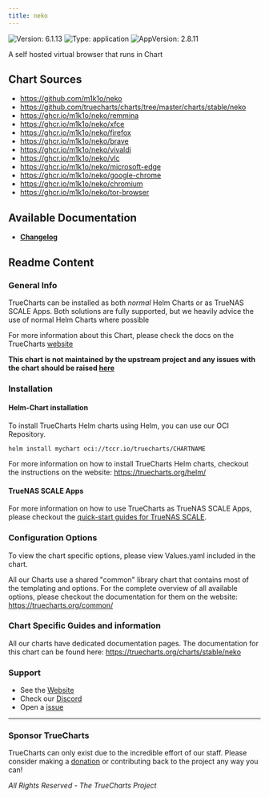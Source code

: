 ```yaml
---
title: neko
---
```


![Version: 6.1.13](https://img.shields.io/badge/Version-6.1.13-informational?style=flat-square) ![Type: application](https://img.shields.io/badge/Type-application-informational?style=flat-square) ![AppVersion: 2.8.11](https://img.shields.io/badge/AppVersion-2.8.11-informational?style=flat-square)

A self hosted virtual browser that runs in Chart

## Chart Sources

- https://github.com/m1k1o/neko
- https://github.com/truecharts/charts/tree/master/charts/stable/neko
- https://ghcr.io/m1k1o/neko/remmina
- https://ghcr.io/m1k1o/neko/xfce
- https://ghcr.io/m1k1o/neko/firefox
- https://ghcr.io/m1k1o/neko/brave
- https://ghcr.io/m1k1o/neko/vivaldi
- https://ghcr.io/m1k1o/neko/vlc
- https://ghcr.io/m1k1o/neko/microsoft-edge
- https://ghcr.io/m1k1o/neko/google-chrome
- https://ghcr.io/m1k1o/neko/chromium
- https://ghcr.io/m1k1o/neko/tor-browser

## Available Documentation

- [**Changelog**](./changelog)

## Readme Content


### General Info

TrueCharts can be installed as both _normal_ Helm Charts or as TrueNAS SCALE Apps.
Both solutions are fully supported, but we heavily advice the use of normal Helm Charts where possible

For more information about this Chart, please check the docs on the TrueCharts [website](https://truecharts.org/charts/stable/neko)

**This chart is not maintained by the upstream project and any issues with the chart should be raised [here](https://github.com/truecharts/charts/issues/new/choose)**

### Installation

#### Helm-Chart installation

To install TrueCharts Helm charts using Helm, you can use our OCI Repository.

`helm install mychart oci://tccr.io/truecharts/CHARTNAME`

For more information on how to install TrueCharts Helm charts, checkout the instructions on the website: https://truecharts.org/helm/


#### TrueNAS SCALE Apps

For more information on how to use TrueCharts as TrueNAS SCALE Apps, please checkout the [quick-start guides for TrueNAS SCALE](https://truecharts.org/scale/guides/scale-intro).

### Configuration Options

To view the chart specific options, please view Values.yaml included in the chart.

All our Charts use a shared "common" library chart that contains most of the templating and options.
For the complete overview of all available options, please checkout the documentation for them on the website: https://truecharts.org/common/

### Chart Specific Guides and information

All our charts have dedicated documentation pages.
The documentation for this chart can be found here:
https://truecharts.org/charts/stable/neko

### Support


- See the [Website](https://truecharts.org)
- Check our [Discord](https://discord.gg/tVsPTHWTtr)
- Open a [issue](https://github.com/truecharts/charts/issues/new/choose)

---

### Sponsor TrueCharts

TrueCharts can only exist due to the incredible effort of our staff.
Please consider making a [donation](https://truecharts.org/general/sponsor) or contributing back to the project any way you can!

_All Rights Reserved - The TrueCharts Project_
